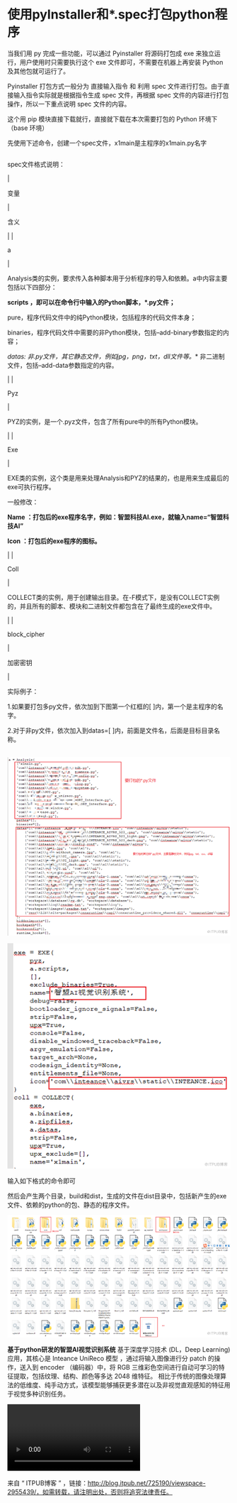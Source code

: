 # 使用pyInstaller和*.spec打包python程序
当我们用 py 完成一些功能，可以通过 Pyinstaller 将源码打包成 exe 来独立运行，用户使用时只需要执行这个 exe 文件即可，不需要在机器上再安装 Python 及其他包就可运行了。

Pyinstaller 打包方式一般分为 直接输入指令 和 利用 spec 文件进行打包。由于直接输入指令实际就是根据指令生成 spec 文件，再根据 spec 文件的内容进行打包操作，所以一下重点说明 spec 文件的内容。

这个用 pip 模块直接下载就行，直接就下载在本次需要打包的 Python 环境下（base 环境）

先使用下述命令，创建一个spec文件，x1main是主程序的x1main.py名字

```

```

spec文件格式说明：

| 

变量

 | 

含义

 |
| 

a

 | 

Analysis类的实例，要求传入各种脚本用于分析程序的导入和依赖。a中内容主要包括以下四部分：

**scripts ，即可以在命令行中输入的Python脚本，*.py文件；**

pure，程序代码文件中的纯Python模块，包括程序的代码文件本身；

binaries，程序代码文件中需要的非Python模块，包括–add-binary参数指定的内容；

**datas: 非*.py文件，其它静态文件，例如jpg，png，txt，dll文件等。** 非二进制文件，包括–add-data参数指定的内容。

 |
| 

Pyz

 | 

PYZ的实例，是一个.pyz文件，包含了所有pure中的所有Python模块。

 |
| 

Exe

 | 

EXE类的实例，这个类是用来处理Analysis和PYZ的结果的，也是用来生成最后的exe可执行程序。

一般修改：

**Name ：打包后的exe程序名字，例如：智盟科技AI.exe，就输入name=“智盟科技AI”**

**Icon ：打包后的exe程序的图标。** 

 |
| 

Coll

 | 

COLLECT类的实例，用于创建输出目录。在-F模式下，是没有COLLECT实例的，并且所有的脚本、模块和二进制文件都包含在了最终生成的exe文件中。

 |
| 

block_cipher

 | 

加密密钥

 |

实际例子：

1.如果要打包多py文件，依次加到下图第一个红框的\[ \]内，第一个是主程序的名字。

2.对于非py文件，依次加入到datas=\[ \]内，前面是文件名，后面是目标目录名称。

  ![](_assets/e4d108e485fe8cb1.png)

![](_assets/ec5eb272c4cc6ac2.png)

输入如下格式的命令即可

然后会产生两个目录，build和dist，生成的文件在dist目录中，包括新产生的exe文件、依赖的python的包、静态的程序文件。

![](_assets/db418b69f77ec190.png)

**基于python研发的智盟AI视觉识别系统** 基于深度学习技术 (DL，Deep Learning)应用，其核心是 Inteance UniReco 模型 ，通过将输入图像进行分 patch 的操作，送入到 encoder （编码器）中，将 RGB 三维彩色空间进行自动可学习的特征提取，包括纹理、结构、颜色等多达 2048 维特征。 相比于传统的图像处理算法的低维度、纯手动方式，该模型能够捕获更多潜在以及非视觉直观感知的特征用于视觉多种识别任务。

![](https://video.z.itpub.net/customerTrans/9c72e1d03d0902634721c6f997332e07/1ff081b4-1886a7cc7c7-0006-c155-e72-64f3f.mp4?x-oss-process=video/snapshot,t_1000,m_fast)

来自 “ ITPUB博客 ” ，链接：http://blog.itpub.net/725190/viewspace-2955439/，如需转载，请注明出处，否则将追究法律责任。